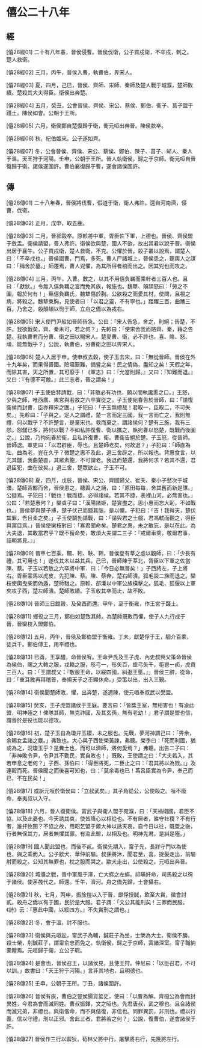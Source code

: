 # 僖公二十八年

## 經 <a name="05Xi28Jing"></a>

<a name="05Xi28Jing01">[僖28經01]</a> 二十有八年春，晉侯侵曹。晉侯伐衛，公子買戍衛，不卒戍，刺之。楚人救衛。

<a name="05Xi28Jing02">[僖28經02]</a> 三月，丙午，晉侯入曹，執曹伯，畀宋人。

<a name="05Xi28Jing03">[僖28經03]</a> 夏，四月，己巳，晉侯、齊師、宋師、秦師及楚人戰于城濮，楚師敗績。楚殺其大夫得臣。衛侯出奔楚。

<a name="05Xi28Jing04">[僖28經04]</a> 五月，癸丑，公會晉侯、齊侯、宋公、蔡侯、鄭伯、衛子、莒子盟于踐土。陳侯如會。公朝于王所。

<a name="05Xi28Jing05">[僖28經05]</a> 六月，衛侯鄭自楚復歸于衛，衛元咺出奔晉。陳侯款卒。

<a name="05Xi28Jing06">[僖28經06]</a> 秋，杞伯姬來。公子遂如齊。

<a name="05Xi28Jing07">[僖28經07]</a> 冬，公會晉侯、齊侯、宋公、蔡侯、鄭伯、陳子、莒子、邾人、秦人于溫。天王狩于河陽。壬申，公朝于王所。晉人執衛侯，歸之于京師。衛元咺自晉復歸于衛。諸侯遂圍許。曹伯襄復歸于曹，遂會諸侯圍許。

## 傳 <a name="05Xi28Zhuan"></a>

<a name="05Xi28Zhuan01">[僖28傳01]</a> 二十八年春，晉侯將伐曹，假道于衛，衛人弗許。還自河南濟，侵曹，伐衛。

<a name="05Xi28Zhuan02">[僖28傳02]</a> 正月，戊申，取五鹿。

<a name="05Xi28Zhuan03">[僖28傳03]</a> 二月，晉郤縠卒。原軫將中軍，胥臣佐下軍，上德也。晉侯、齊侯盟于斂盂。衛侯請盟，晉人弗許。衛侯欲與楚，國人不欲，故出其君以說于晉。衛侯出居于襄牛。公子買戍衛，楚人救衛，不克。公懼於晉，殺子叢以說焉，謂楚人曰：「不卒戍也。」晉侯圍曹，門焉，多死。曹人尸諸城上，晉侯患之，聽輿人之謀曰：「稱舍於墓。」師遷焉，曹人兇懼，為其所得者棺而出之。因其兇也而攻之。

<a name="05Xi28Zhuan04">[僖28傳04]</a> 三月，丙午，入曹。數之，以其不用僖負羈而乘軒者三百人也。且曰：「獻狀。」令無入僖負羈之宮而免其族，報施也。魏犨、顛頡怒曰：「勞之不圖，報於何有！」爇僖負羈氏，魏犨傷於胸。公欲殺之而愛其材，使問，且視之病，將殺之。魏犨束胸，見使者曰：「以君之靈，不有寧也。」距躍三百，曲踊三百。乃舍之，殺顛頡以徇于師，立舟之僑以為戎右。

<a name="05Xi28Zhuan05">[僖28傳05]</a> 宋人使門尹般如晉師告急。公曰：「宋人告急，舍之，則絕；告楚，不許。我欲戰矣，齊、秦未可，若之何？」先軫曰：「使宋舍我而賂齊、秦，藉之告楚。我執曹君而分曹、衛之田以賜宋人。楚愛曹、衛，必不許也。喜、賂、怒、頑，能無戰乎？」公說，執曹伯，分曹衛之田以畀宋人。

<a name="05Xi28Zhuan06">[僖28傳06]</a> 楚人入居于申，使申叔去穀，使子玉去宋，曰：「無從晉師。晉侯在外十九年矣，而果得晉國。險阻艱難，備嘗之矣！民之情偽，盡知之矣！天假之年，而除其害，天之所置，其可廢乎！《軍志》曰：『允當則歸。』又曰：『知難而退。』又曰：『有德不可敵。』此三志者，晉之謂矣！」

<a name="05Xi28Zhuan07">[僖28傳07]</a> 子玉使伯棼請戰，曰：「非敢必有功也，願以間執讒慝之口。」王怒，少與之師，唯西廣、東宮與若敖之六卒實從之。子玉使宛春告於晉師，曰：「請復衛侯而封曹，臣亦釋宋之圍。」子犯曰：「子玉無禮哉！君取一，臣取二，不可失矣。」先軫曰：「子與之。定人之謂禮，楚一言而定三國，我一言而亡之，我則無禮，何以戰乎？不許楚言，是棄宋也。救而棄之，謂諸侯何？楚有三施，我有三怨。怨讎已多，將何以戰？不如私許復曹、衛以攜之，執宛春以怒楚，既戰而後圖之。」公說，乃拘宛春於衛，且私許復曹、衛。曹衛告絕於楚。子玉怒，從晉師。晉師退。軍吏曰：「以君辟臣，辱也。且楚師老矣，何故退？」子犯曰：「師直為壯，曲為老，豈在久乎？微楚之惠不及此，退三舍辟之，所以報也。背惠食言，以亢其讎，我曲楚直，其眾素飽，不可謂老。我退而楚還，我將何求？若其不還，君退臣犯，曲在彼矣。」退三舍，楚眾欲止，子玉不可。

<a name="05Xi28Zhuan08">[僖28傳08]</a> 夏，四月，戊辰，晉侯、宋公、齊國歸父、崔夭、秦小子憖次于城濮。楚師背酅而舍，晉侯患之，聽輿人之誦，曰：「原田每每，舍其舊而新是謀。」公疑焉。子犯曰：「戰也！戰而捷，必得諸侯。若其不捷，表裡山河，必無害也。」公曰：「若楚惠何？」欒貞子曰：「漢陽諸姬，楚實盡之。思小惠而忘大恥，不如戰也。」晉侯夢與楚子搏，楚子伏己而盬其腦，是以懼。子犯曰：「吉！我得天，楚伏其罪，吾且柔之矣。」子玉使鬬勃請戰，曰：「請與君之士戲，君馮軾而觀之，得臣與寓目焉。」晉侯使欒枝對曰：「寡君聞命矣。楚君之惠，未之敢忘，是以在此。為大夫退，其敢當君乎？既不獲命矣，敢煩大夫謂二三子：『戒爾車乘，敬爾君事，詰朝將見。』」

<a name="05Xi28Zhuan09">[僖28傳09]</a> 晉車七百乘，韅、靷、鞅、靽。晉侯登有莘之虛以觀師，曰：「少長有禮，其可用也！」遂伐其木以益其兵。己巳，晉師陳于莘北，胥臣以下軍之佐當陳、蔡。子玉以若敖之六卒將中軍．曰：「今日必無晉矣！」子西將左，子上將右。胥臣蒙馬以虎皮，先犯陳、蔡。陳、蔡奔，楚右師潰。狐毛設二旆而退之。欒枝使輿曳柴而偽遁，楚師馳之。原軫、郤溱以中軍公族橫擊之。狐毛、狐偃以上軍夾攻子西，楚左師潰。楚師敗績。子玉收其卒而止，故不敗。

<a name="05Xi28Zhuan10">[僖28傳10]</a> 晉師三日館穀，及癸酉而還。甲午，至于衡雍，作王宮于踐土。

<a name="05Xi28Zhuan11">[僖28傳11]</a> 鄉役之三月，鄭伯如楚致其師。為楚師既敗而懼，使子人九行成于晉，晉欒枝入盟鄭伯。

<a name="05Xi28Zhuan12">[僖28傳12]</a> 五月，丙午，晉侯及鄭伯盟于衡雍。丁未，獻楚俘于王，駟介百乘，徒兵千。鄭伯傅王，用平禮也。

<a name="05Xi28Zhuan13">[僖28傳13]</a> 已酉，王享醴，命晉侯宥。王命尹氏及王子虎、內史叔興父策命晉侯為侯伯，賜之大輅之服，戎輅之服，彤弓一，彤矢百，玈弓矢千，秬鬯一卣，虎賁三百人。曰：「王謂叔父：『敬服王命，以綏四國，糾逖王慝。』」晉侯三辭，從命，曰：「重耳敢再拜稽首，奉揚天子之丕顯休命。」受策以出，出入三覲。

<a name="05Xi28Zhuan14">[僖28傳14]</a> 衛侯聞楚師敗，懼，出奔楚，遂適陳，使元咺奉叔武以受盟。

<a name="05Xi28Zhuan15">[僖28傳15]</a> 癸亥，王子虎盟諸侯于王庭。要言曰：「皆獎王室，無相害也！有渝此盟，明神殛之！俾隊其師，無克祚國，及其玄孫，無有老幼！」君子謂是盟也信，謂晉於是役也能以德攻。

<a name="05Xi28Zhuan16">[僖28傳16]</a> 初，楚子玉自為瓊弁玉纓，未之服也。先戰，夢河神謂己曰：「畀余，余賜女孟諸之麋。」弗致也。大心與子西使榮黃諫，弗聽。榮季曰：「死而利國，猶或為之，況瓊玉乎？是糞土也，而可以濟師，將何愛焉？」弗聽。出告二子曰：「非神敗令尹，令尹其不勤民，實自敗也！」既敗，王使謂之曰：「大夫若入，其若申息之老何？」子西、孫伯曰：「得臣將死，二臣止之曰：『君其將以為戮。』」及連穀而死。晉侯聞之而後喜可知也，曰：「莫余毒也已！蒍呂臣實為令尹，奉己而已，不在民矣！」

<a name="05Xi28Zhuan17">[僖28傳17]</a> 或訴元咺於衛侯曰：「立叔武矣。」其子角從公，公使殺之。咺不廢命，奉夷叔以入守。

<a name="05Xi28Zhuan18">[僖28傳18]</a> 六月，晉人復衛侯。甯武子與衛人盟于宛濮，曰：「天禍衛國，君臣不協，以及此憂也。今天誘其衷，使皆降心以相從也。不有居者，誰守社稷？不有行者，誰扞牧圉？不協之故，用昭乞盟于爾大神以誘天衷。自今日以往，既盟之後，行者無保其力，居者無懼其罪。有渝此盟，以相及也。明神先君，是糾是殛。」

<a name="05Xi28Zhuan19">[僖28傳19]</a> 國人聞此盟也，而後不貳。衛侯先期入，甯子先，長牂守門以為使也，與之乘而入。公子歂犬、華仲前驅。叔孫將沐，聞君至，喜，捉髮走出，前驅射而殺之。公知其無罪也，枕之股而哭之。歂犬走出，公使殺之。元咺出奔晉。

<a name="05Xi28Zhuan20">[僖28傳20]</a> 城濮之戰，晉中軍風于澤，亡大旆之左旃。祁瞞奸命，司馬殺之以徇于諸侯。使茅茷代之。師還。壬午，濟河。舟之僑先歸，士會攝右。

<a name="05Xi28Zhuan21">[僖28傳21]</a> 秋，七月，丙申，振旅愷以入于晉，獻俘授馘，飲至大賞，徵會討貳。殺舟之僑以徇于國，民於是大服。君子謂：「文公其能刑矣！三罪而民服。《詩》云：『惠此中國，以綏四方。』不失賞刑之謂也。」

<a name="05Xi28Zhuan22">[僖28傳22]</a> 冬，會于溫，討不服也。

<a name="05Xi28Zhuan23">[僖28傳23]</a> 衛侯與元咺訟，甯武子為輔，鍼莊子為坐，士榮為大士。衛侯不勝。殺士榮，刖鍼莊子，謂甯俞忠而免之。執衛侯，歸之于京師，寘諸深室。甯子職納橐饘焉。元咺歸于衛，立公子瑕。

<a name="05Xi28Zhuan24">[僖28傳24]</a> 是會也，晉侯召王，以諸侯見，且使王狩。仲尼曰：「以臣召君，不可以訓。」故書曰：「天王狩于河陽。」言非其地也，且明德也。

<a name="05Xi28Zhuan25">[僖28傳25]</a> 壬申，公朝于王所。丁丑，諸侯圍許。

<a name="05Xi28Zhuan26">[僖28傳26]</a> 晉侯有疾，曹伯之豎侯獳貨筮史，使曰：「以曹為解。齊桓公為會而封異姓，今君為會而滅同姓。曹叔振鐸，文之昭也。先君唐叔，武之穆也。且合諸侯而滅兄弟，非禮也。與衛偕命，而不與偕復，非信也。同罪異罰，非刑也。禮以行義，信以守禮，刑以正邪。舍此三者，君將若之何？」公說，復曹伯，遂會諸侯于許。

<a name="05Xi28Zhuan27">[僖28傳27]</a> 晉侯作三行以禦狄，荀林父將中行，屠擊將右行，先篾將左行。

